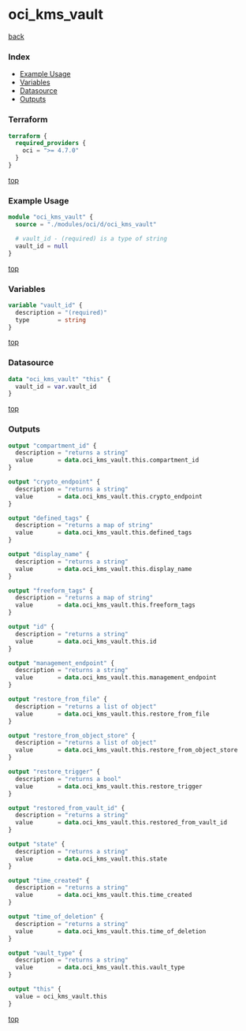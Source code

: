 # oci_kms_vault

[back](../oci.md)

### Index

- [Example Usage](#example-usage)
- [Variables](#variables)
- [Datasource](#datasource)
- [Outputs](#outputs)

### Terraform

```terraform
terraform {
  required_providers {
    oci = ">= 4.7.0"
  }
}
```

[top](#index)

### Example Usage

```terraform
module "oci_kms_vault" {
  source = "./modules/oci/d/oci_kms_vault"

  # vault_id - (required) is a type of string
  vault_id = null
}
```

[top](#index)

### Variables

```terraform
variable "vault_id" {
  description = "(required)"
  type        = string
}
```

[top](#index)

### Datasource

```terraform
data "oci_kms_vault" "this" {
  vault_id = var.vault_id
}
```

[top](#index)

### Outputs

```terraform
output "compartment_id" {
  description = "returns a string"
  value       = data.oci_kms_vault.this.compartment_id
}

output "crypto_endpoint" {
  description = "returns a string"
  value       = data.oci_kms_vault.this.crypto_endpoint
}

output "defined_tags" {
  description = "returns a map of string"
  value       = data.oci_kms_vault.this.defined_tags
}

output "display_name" {
  description = "returns a string"
  value       = data.oci_kms_vault.this.display_name
}

output "freeform_tags" {
  description = "returns a map of string"
  value       = data.oci_kms_vault.this.freeform_tags
}

output "id" {
  description = "returns a string"
  value       = data.oci_kms_vault.this.id
}

output "management_endpoint" {
  description = "returns a string"
  value       = data.oci_kms_vault.this.management_endpoint
}

output "restore_from_file" {
  description = "returns a list of object"
  value       = data.oci_kms_vault.this.restore_from_file
}

output "restore_from_object_store" {
  description = "returns a list of object"
  value       = data.oci_kms_vault.this.restore_from_object_store
}

output "restore_trigger" {
  description = "returns a bool"
  value       = data.oci_kms_vault.this.restore_trigger
}

output "restored_from_vault_id" {
  description = "returns a string"
  value       = data.oci_kms_vault.this.restored_from_vault_id
}

output "state" {
  description = "returns a string"
  value       = data.oci_kms_vault.this.state
}

output "time_created" {
  description = "returns a string"
  value       = data.oci_kms_vault.this.time_created
}

output "time_of_deletion" {
  description = "returns a string"
  value       = data.oci_kms_vault.this.time_of_deletion
}

output "vault_type" {
  description = "returns a string"
  value       = data.oci_kms_vault.this.vault_type
}

output "this" {
  value = oci_kms_vault.this
}
```

[top](#index)